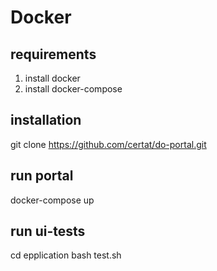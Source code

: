 # Docker

## requirements
 1) install docker
 2) install docker-compose

## installation
git clone https://github.com/certat/do-portal.git

## run portal
docker-compose up

## run ui-tests
cd epplication
bash test.sh
